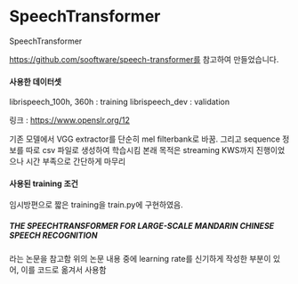 # SpeechTransformer
SpeechTransformer

https://github.com/sooftware/speech-transformer를 참고하여 만들었습니다.

#### 사용한 데이터셋 ####
librispeech_100h, 360h : training
librispeech_dev : validation

링크 : https://www.openslr.org/12

기존 모델에서 VGG extractor를 단순히 mel filterbank로 바꿈.
그리고 sequence 정보를 따로 csv 파일로 생성하여 학습시킴
본래 목적은 streaming KWS까지 진행이었으나 시간 부족으로 간단하게 마무리

#### 사용된 training 조건 ####

임시방편으로 짧은 training을 train.py에 구현하였음.

##### THE SPEECHTRANSFORMER FOR LARGE-SCALE MANDARIN CHINESE SPEECH RECOGNITION #####

라는 논문을 참고함
위의 논문 내용 중에 learning rate를 신기하게 작성한 부분이 있어, 이를 코드로 옮겨서 사용함
